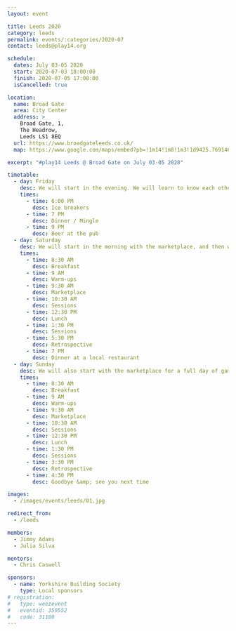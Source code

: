 ```yaml
---
layout: event

title: Leeds 2020
category: leeds
permalink: events/:categories/2020-07
contact: leeds@play14.org

schedule:
  dates: July 03-05 2020
  start: 2020-07-03 18:00:00
  finish: 2020-07-05 17:00:00
  isCancelled: true

location:
  name: Broad Gate
  area: City Center
  address: >
    Broad Gate, 1, 
    The Headrow, 
    Leeds LS1 8EQ
  url: https://www.broadgateleeds.co.uk/
  map: https://www.google.com/maps/embed?pb=!1m14!1m8!1m3!1d9425.769146924318!2d-1.5429199!3d53.7994132!3m2!1i1024!2i768!4f13.1!3m3!1m2!1s0x0%3A0xa0de1b8b439fe2e!2sBroad%20Gate!5e0!3m2!1sen!2slu!4v1583069114621!5m2!1sen!2slu

excerpt: "#play14 Leeds @ Broad Gate on July 03-05 2020"

timetable:
  - day: Friday
    desc: We will start in the evening. We will learn to know each other and share a nice dinner all together.
    times:
      - time: 6:00 PM
        desc: Ice breakers
      - time: 7 PM
        desc: Dinner / Mingle
      - time: 9 PM
        desc: Beer at the pub
  - day: Saturday
    desc: We will start in the morning with the marketplace, and then we will play games all day long.
    times:
      - time: 8:30 AM
        desc: Breakfast
      - time: 9 AM
        desc: Warm-ups
      - time: 9:30 AM
        desc: Marketplace
      - time: 10:30 AM
        desc: Sessions
      - time: 12:30 PM
        desc: Lunch
      - time: 1:30 PM
        desc: Sessions
      - time: 5:30 PM
        desc: Retrospective
      - time: 7 PM
        desc: Dinner at a local restaurant
  - day: Sunday
    desc: We will also start with the marketplace for a full day of games. Whoever needs to catch a plane can leave earlier.
    times:
      - time: 8:30 AM
        desc: Breakfast
      - time: 9 AM
        desc: Warm-ups
      - time: 9:30 AM
        desc: Marketplace
      - time: 10:30 AM
        desc: Sessions
      - time: 12:30 PM
        desc: Lunch
      - time: 1:30 PM
        desc: Sessions
      - time: 3:30 PM
        desc: Retrospective
      - time: 4:30 PM
        desc: Goodbye &amp; see you next time

images:
  - /images/events/leeds/01.jpg

redirect_from:
  - /leeds

members:
  - Jimmy Adams
  - Julia Silva

mentors:
  - Chris Caswell

sponsors:
  - name: Yorkshire Building Society
    type: Local sponsors
# registration:
#   type: weezevent
#   eventid: 359552
#   code: 31180
---
```

